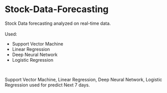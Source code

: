 # Stock-Data-Forecasting
Stock Data forecasting analyzed on real-time data. <br><br>
Used:
- Support Vector Machine
- Linear Regression
- Deep Neural Network
- Logistic Regression
<br>

Support Vector Machine, Linear Regression, Deep Neural Network, Logistic Regression used for predict Next 7 days. 
